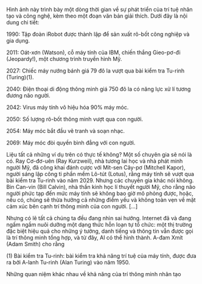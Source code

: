 Hình ảnh này trình bày một dòng thời gian về sự phát triển của trí tuệ nhân tạo và công nghệ, kèm theo một đoạn văn bản giải thích. Dưới đây là nội dung chi tiết:

1990: Tập đoàn iRobot được thành lập để sản xuất rô-bốt công nghiệp và gia dụng.

2011: Oát-xơn (Watson), cỗ máy tính của IBM, chiến thắng Gieo-pơ-đi (Jeopardy!), một chương trình truyền hình Mỹ.

2027: Chiếc máy nướng bánh giá 79 đô la vượt qua bài kiểm tra Tu-rinh (Turing)(1).

2040: Điện thoại di động thông minh giá 750 đô la có năng lực xử lí tương đương não người.

2042: Virus máy tính vô hiệu hóa 90% máy móc.

2050: Số lượng rô-bốt thông minh vượt qua con người.

2054: Máy móc bắt đầu vẽ tranh và soạn nhạc.

2069: Máy móc đòi quyền bình đẳng với con người.

Liệu tất cả những ví dụ trên có thực tế không? Một số chuyên gia sẽ nói là có. Ray Cơ-đơ-uên (Ray Kurzweil), nhà tương lai học và nhà phát minh người Mỹ, đã công khai đánh cược với Mít-sen Cây-pơ (Mitchell Kapor), người sáng lập công ti phần mềm Lô-tút (Lotus), rằng máy tính sẽ vượt qua bài kiểm tra Tu-rinh vào năm 2029. Nhưng các chuyên gia khác nói không. Bin Can-vin (Bill Calvin), nhà thần kinh học lí thuyết người Mỹ, cho rằng não người phức tạp đến mức máy tính sẽ không bao giờ mô phỏng được, hoặc, nếu có, chúng sẽ thừa hưởng cả những điểm yếu và không toàn vẹn về mặt cảm xúc bên cạnh trí thông minh của con người. [...]

Nhưng có lẽ tất cả chúng ta đều đang nhìn sai hướng. Internet đã và đang ngấm ngầm nuôi dưỡng một dạng thức hỗn loạn tự tổ chức: một thị trường đặc biệt hiệu quả cho những ý tưởng, danh tiếng và thông tin vẫn được gọi là trí thông minh tổng hợp, và từ đây, AI có thể hình thành. A-đam Xmít (Adam Smith) cho rằng

(1) Bài kiểm tra Tu-rinh: bài kiểm tra khả năng trí tuệ của máy tính, được đưa ra bởi A-lanh Tu-rinh (Alan Turing) vào năm 1950.

Những quan niệm khác nhau về khả năng của trí thông minh nhân tạo